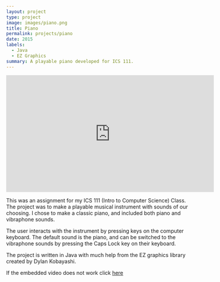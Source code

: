 ```yaml
---
layout: project
type: project
image: images/piano.png
title: Piano
permalink: projects/piano
date: 2015
labels:
  - Java
  - EZ Graphics
summary: A playable piano developed for ICS 111.  
---
```


<iframe width="560" height="315" src="https://www.youtube.com/embed/fChNjBPrxiw" frameborder="0" allowfullscreen></iframe>

This was an assignment for my ICS 111 (Intro to Computer Science) Class.  The project was to make a playable musical instrument with sounds of our choosing.  I chose to make a classic piano, and included both piano and vibraphone sounds.  

The user interacts with the instrument by pressing keys on the computer keyboard.  The default sound is the piano, and can be switched to the vibraphone sounds by pressing the Caps Lock key on their keyboard. 

The project is written in Java with much help from the EZ graphics library created by Dylan Kobayashi.

If the embedded video does not work click [here](https://www.youtube.com/watch?v=fChNjBPrxiw)

